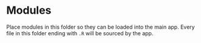 # Modules

Place modules in this folder so they can be loaded into the main app. Every file in this folder ending with `.R` will be sourced by the app.
